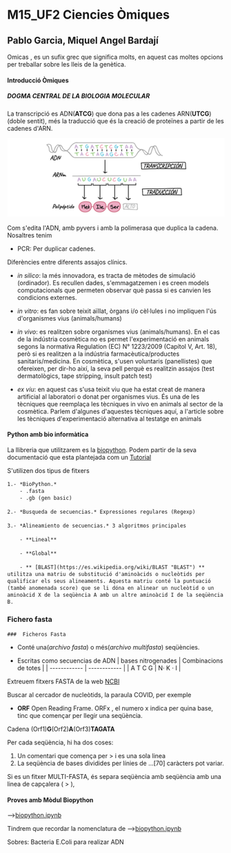 # M15_UF2 Ciencies Òmiques
## Pablo Garcia, Miquel Angel Bardají

Omicas , es un sufix grec que significa molts, en aquest cas moltes opcions per treballar sobre les lleis de la genètica.


#### Introducció Òmiques


##### DOGMA CENTRAL DE LA BIOLOGIA MOLECULAR

La transcripció es ADN(**ATCG**) que dona pas a les cadenes ARN(**UTCG**) (doble sentit), més la traducció que és la creació de proteïnes a partir de les cadenes d'ARN.

![[Dogma]](dogma.png "Dogma")



Com s'edita l'ADN, amb pyvers i amb la polimerasa que duplica la cadena.
Nosaltres tenim

* PCR: Per duplicar cadenes.

Diferències entre diferents assajos clínics.


- *in silico*: la més innovadora, es tracta de mètodes de simulació (ordinador). Es recullen dades, s'emmagatzemen i es creen models computacionals que permeten observar què passa si es canvien les condicions externes.

- *in vitro*: es fan sobre teixit aïllat, òrgans i/o cèl·lules i no impliquen l'ús d'organismes vius (animals/humans)
- *in vivo*: es realitzen sobre organismes vius (animals/humans).
En el cas de la indústria cosmètica no es permet l'experimentació en animals segons la normativa Regulation (EC) N° 1223/2009 (Capítol V, Art. 18), però si es realitzen a la indústria farmacèutica/productes sanitaris/medicina. En cosmètica, s'usen voluntaris (panellistes) que ofereixen, per dir-ho així, la seva pell perquè es realitzin assajos (test dermatològics, tape stripping, insult patch test)
- *ex viu*: en aquest cas s'usa teixit viu que ha estat creat de manera artificial al laboratori o donat per organismes vius. És una de les tècniques que reemplaça les tècniques in vivo en animals al sector de la cosmètica. Parlem d'algunes d'aquestes tècniques aquí, a l'article sobre les tècniques d'experimentació alternativa al testatge en animals



#### Python amb bio informàtica

La llibreria que utilitzarem es la [biopython](https://biopython.org/ "biopython"). Podem partir de la seva documentació que esta plantejada com un [Tutorial](http://biopython.org/DIST/docs/tutorial/Tutorial.html "Tutorial")

S'utilizen dos tipus de fitxers

	1.- *BioPython.*
		- .fasta
		- .gb (gen basic)
	
	2.- *Busqueda de secuencias.* Expressiones regulares (Regexp)

	3.- *Alineamiento de secuencias.* 3 algoritmos principales

		- **Lineal**

		- **Global**

		- ** [BLAST](https://es.wikipedia.org/wiki/BLAST "BLAST") ** utilitza una matriu de substitució d'aminoàcids o nucleòtids per qualificar els seus alineaments. Aquesta matriu conté la puntuació (també anomenada score) que se li dóna en alinear un nucleòtid o un aminoàcid X de la seqüència A amb un altre aminoàcid I de la seqüència B.


### Fichero fasta

	###  Ficheros Fasta

- Conté una(*archivo fasta*) o més(*archivo multifasta*) seqüències.

- Escritas como secuencias de ADN
| bases nitrogenades  |  Combinacions de totes  |
| ------------ | ------------ |
|  A T C G |  N· K · I |


Extreuem  fitxers FASTA de la web [NCBI](https://www.ncbi.nlm.nih.gov/ "NCBI")

Buscar al cercador de nucleòtids, la paraula COVID, per exemple

- **ORF** Open Reading Frame. ORFx , el numero x indica per quina base, tinc que començar per llegir una seqüència.

Cadena (Orf1)**G**(Orf2)**A**(Orf3)**TAGATA**

Per cada seqüència, hi ha dos coses:
1. Un comentari que comença per > i es una sola linea
2. La seqüència de bases dividides per línies de ...[70] caràcters pot variar.

Si es un fitxer MULTI-FASTA, és separa seqüència amb seqüència amb una linea de capçalera ( > ), 


#### Proves amb Mòdul Biopython 

 -->[biopython.ipynb](biopython.ipynb "biopython.ipynb")

 Tindrem que recordar la nomenclatura de -->[biopython.ipynb](https://iupac.org/ "biopython.ipynb")

 Sobres: Bacteria E.Coli para realizar ADN